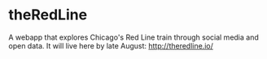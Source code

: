 # theRedLine

A webapp that explores Chicago's Red Line train through social media and open data. It will live here by late August: http://theredline.io/
